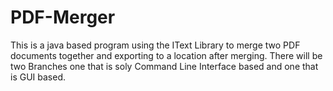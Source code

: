 # PDF-Merger
This is a java based program using the IText Library to merge two PDF documents together and exporting to a location after merging. 
There will be two Branches one that is soly Command Line Interface based and one that is GUI based. 
